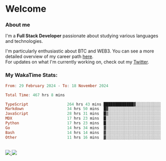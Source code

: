 # Welcome

### About me

I'm a **Full Stack Developer** passionate about studying various languages and technologies. 
</br>

I'm particularly enthusiastic about BTC and WEB3. You can see a more detailed overview of my career path [here](https://yan-pi.vercel.app/).
</br>
For updates on what I'm currently working on, check out my [Twitter](https://twitter.com/yamigake).

### My WakaTime Stats:
<!--START_SECTION:waka-->

```haskell
From: 29 February 2024 - To: 18 November 2024

Total Time: 467 hrs 8 mins

TypeScript                 264 hrs 43 mins █████████████▓░░░░░░░░░░░   55.33 %
Markdown                   34 hrs 50 mins  █▓░░░░░░░░░░░░░░░░░░░░░░░   07.28 %
JavaScript                 28 hrs 31 mins  █▒░░░░░░░░░░░░░░░░░░░░░░░   05.96 %
MDX                        17 hrs 23 mins  █░░░░░░░░░░░░░░░░░░░░░░░░   03.63 %
Python                     17 hrs 23 mins  █░░░░░░░░░░░░░░░░░░░░░░░░   03.63 %
Go                         14 hrs 34 mins  ▓░░░░░░░░░░░░░░░░░░░░░░░░   03.05 %
Bash                       14 hrs 14 mins  ▓░░░░░░░░░░░░░░░░░░░░░░░░   02.98 %
Other                      11 hrs 16 mins  ▓░░░░░░░░░░░░░░░░░░░░░░░░   02.36 %
```

<!--END_SECTION:waka-->

<div style="display: inline_block"><br>
  <a style="border-radius:10px;" href="https://www.linkedin.com/in/yan-fernandes-55a81a201/" target="_blank"><img src="https://skillicons.dev/icons?i=linkedin" target="_blank"</a> 
  <a style="border-radius:10px;" href = "mailto:yanfernandes404@gmail.com"><img src="https://skillicons.dev/icons?i=gmail" target="_blank"></a>
</div>
